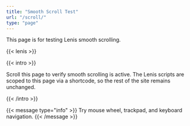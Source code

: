 ```yaml
---
title: "Smooth Scroll Test"
url: "/scroll/"
type: "page"
---
```


This page is for testing Lenis smooth scrolling.

{{< lenis >}}

{{< intro >}}
<p>Scroll this page to verify smooth scrolling is active. The Lenis scripts are scoped to this page via a shortcode, so the rest of the site remains unchanged.</p>
{{< /intro >}}

{{< message type="info" >}}
Try mouse wheel, trackpad, and keyboard navigation.
{{< /message >}}

<div style="height: 300vh"></div>


